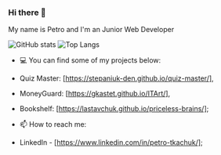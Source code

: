 ### Hi there 👋
My name is Petro and I'm an Junior Web Developer  

![GitHub stats](https://github-readme-stats.vercel.app/api?username=pttkachuk&show_icons=true&hide_title=true&count_private=true&include_all_commits=true&count_private=true&theme=gotham)
![Top Langs](https://github-readme-stats.vercel.app/api/top-langs/?username=pttkachuk&layout=compact&theme=gotham&custom_title=Statistics) 

- 💻 You can find some of my projects below:
- Quiz Master: [https://stepaniuk-den.github.io/quiz-master/],
- MoneyGuard: [https://gkastet.github.io/ITArt/],
- Bookshelf: [https://lastavchuk.github.io/priceless-brains/];

- 📫 How to reach me:

- LinkedIn - [https://www.linkedin.com/in/petro-tkachuk/];

<!---
pttkachuk/pttkachuk is a ✨ special ✨ repository because its `README.md` (this file) appears on your GitHub profile.
You can click the Preview link to take a look at your changes.
--->
